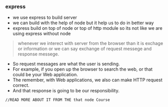 ### express

- we use express to build server
- we can build with the help of node but it help us to do in better way
- express build on top of node or top of http module so its not like we are using express without node

> whenever we interect with server from the browser than it is exchage or information or we can say exchange of request messege and response messege.

- So request messages are what the user is sending.
- For example, if you open up the browser to search the web, or that could be your Web application.
- The remember, with Web applications, we also can make HTTP request correct.
- And that response is going to be our responsibility.

```JS
//READ MORE ABOUT IT FROM THE that node Course
```
